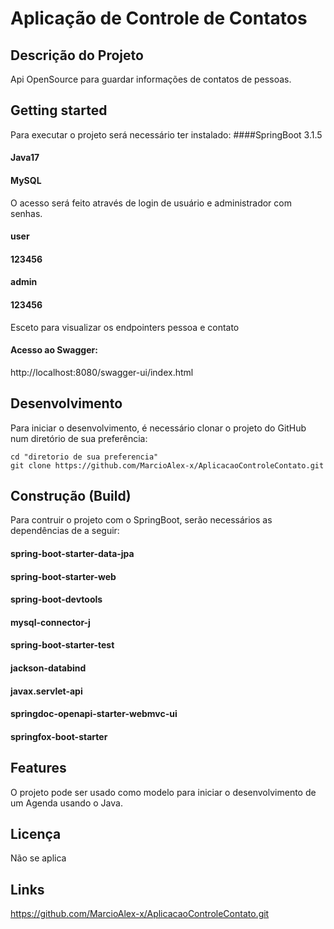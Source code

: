 # Aplicação de Controle de Contatos

## Descrição do Projeto
Api OpenSource para guardar informações de contatos de pessoas.

## Getting started

Para executar o projeto será necessário ter instalado:
####SpringBoot 3.1.5
#### Java17
#### MySQL
O acesso será feito através de login de usuário e administrador com senhas.
#### user
#### 123456
#### admin
#### 123456
Esceto para visualizar os endpointers pessoa e contato

#### Acesso ao Swagger:
http://localhost:8080/swagger-ui/index.html

## Desenvolvimento

Para iniciar o desenvolvimento, é necessário clonar o projeto do GitHub num diretório de sua preferência:

    cd "diretorio de sua preferencia"
    git clone https://github.com/MarcioAlex-x/AplicacaoControleContato.git

## Construção (Build)

Para contruir o projeto com o SpringBoot, serão necessários as dependências de a seguir:

#### spring-boot-starter-data-jpa
   #### spring-boot-starter-web
   #### spring-boot-devtools
   #### mysql-connector-j
   #### spring-boot-starter-test
   #### jackson-databind
   #### javax.servlet-api
   #### springdoc-openapi-starter-webmvc-ui
   #### springfox-boot-starter

## Features
O projeto pode ser usado como modelo para iniciar o desenvolvimento de um Agenda usando o Java.

## Licença
Não se aplica

## Links 
https://github.com/MarcioAlex-x/AplicacaoControleContato.git





